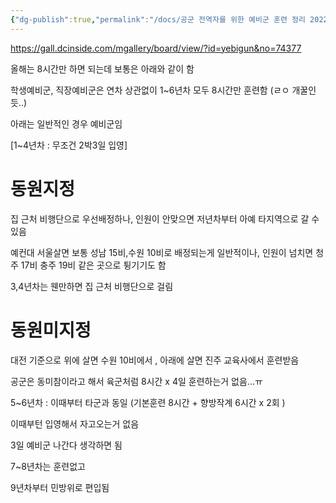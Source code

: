 ```yaml
---
{"dg-publish":true,"permalink":"/docs/공군 전역자를 위한 예비군 훈련 정리 2022/","title":"공군 전역자를 위한 예비군 훈련 정리 2022","tags":[null]}
---
```


https://gall.dcinside.com/mgallery/board/view/?id=yebigun&no=74377

  
올해는 8시간만 하면 되는데 보통은 아래와 같이 함

  

학생예비군, 직장예비군은 연차 상관없이 1~6년차 모두 8시간만 훈련함 (ㄹㅇ 개꿀인듯..)

  

아래는 일반적인 경우 예비군임

  

[1~4년차 : 무조건 2박3일 입영]

# 동원지정 

집 근처 비행단으로 우선배정하나, 인원이 안맞으면 저년차부터 아예 타지역으로 갈 수 있음

예컨대 서울살면 보통 성남 15비,수원 10비로 배정되는게 일반적이나, 인원이 넘치면 청주 17비 충주 19비 같은 곳으로 튕기기도 함

3,4년차는 웬만하면 집 근처 비행단으로 걸림

  

# 동원미지정

대전 기준으로 위에 살면 수원 10비에서 , 아래에 살면 진주 교육사에서 훈련받음

  

공군은 동미참이라고 해서 육군처럼 8시간 x 4일 훈련하는거 없음...ㅠ

  

  

5~6년차 : 이때부터 타군과 동일 (기본훈련 8시간 + 향방작계 6시간 x 2회 )

이때부턴 입영해서 자고오는거 없음

3일 예비군 나간다 생각하면 됨

  

7~8년차는 훈련없고

  

9년차부터 민방위로 편입됨
